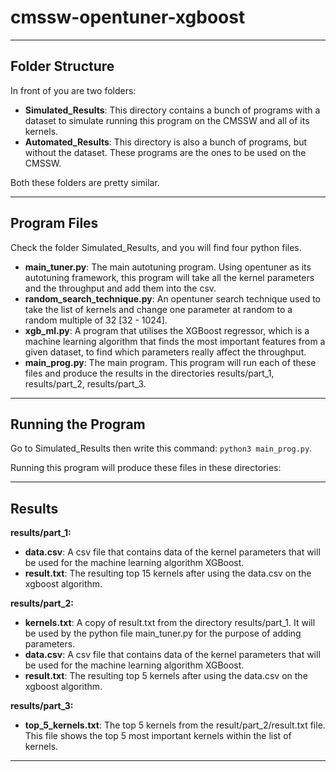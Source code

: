 # cmssw-opentuner-xgboost

---

## **Folder Structure**

In front of you are two folders: 

- **Simulated_Results**: This directory contains a bunch of programs with a dataset to simulate running this program on the CMSSW and all of its kernels.
- **Automated_Results**: This directory is also a bunch of programs, but without the dataset. These programs are the ones to be used on the CMSSW.

Both these folders are pretty similar.

---

## **Program Files**

Check the folder Simulated_Results, and you will find four python files.

- **main_tuner.py**: The main autotuning program. Using opentuner as its autotuning framework, this program will take all the kernel parameters and the throughput and add them into the csv.
- **random_search_technique.py**: An opentuner search technique used to take the list of kernels and change one parameter at random to a random multiple of 32 [32 - 1024].
- **xgb_ml.py**: A program that utilises the XGBoost regressor, which is a machine learning algorithm that finds the most important features from a given dataset, to find which parameters really affect the throughput.
- **main_prog.py**: The main program. This program will run each of these files and produce the results in the directories results/part_1, results/part_2, results/part_3.

---

## **Running the Program**

Go to Simulated_Results then write this command: `python3 main_prog.py`.

Running this program will produce these files in these directories:

---

## **Results**

**results/part_1:**

- **data.csv**: A csv file that contains data of the kernel parameters that will be used for the machine learning algorithm XGBoost.
- **result.txt**: The resulting top 15 kernels after using the data.csv on the xgboost algorithm.

**results/part_2:**

- **kernels.txt**: A copy of result.txt from the directory results/part_1. It will be used by the python file main_tuner.py for the purpose of adding parameters.
- **data.csv**: A csv file that contains data of the kernel parameters that will be used for the machine learning algorithm XGBoost.
- **result.txt**: The resulting top 5 kernels after using the data.csv on the xgboost algorithm.

**results/part_3:**

- **top_5_kernels.txt**: The top 5 kernels from the result/part_2/result.txt file. This file shows the top 5 most important kernels within the list of kernels.

---

